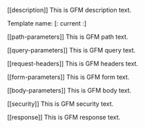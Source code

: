 
[[description]]
This is GFM description text.

Template name: [: current :]

[[path-parameters]]
This is GFM path text.

[[query-parameters]]
This is GFM query text.

[[request-headers]]
This is GFM headers text.

[[form-parameters]]
This is GFM form text.

[[body-parameters]]
This is GFM body text.

[[security]]
This is GFM security text.

[[response]]
This is GFM response text.
